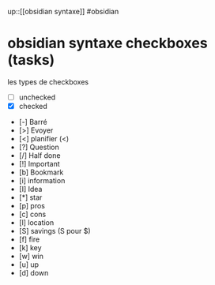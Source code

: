 up::[[obsidian syntaxe]]
#obsidian 
# obsidian syntaxe checkboxes (tasks)
les types de checkboxes

 - [ ] unchecked
 - [x] checked
 - [-] Barré
 - [>] Evoyer
 - [<] planifier (<)
 - [?] Question
 - [/] Half done
 - [!] Important
 - [b] Bookmark
 - [i] information
 - [I] Idea
 - [*] star
 - [p] pros
 - [c] cons
 - [l] location
 - [S] savings (S pour $)
 - [f] fire
 - [k] key
 - [w] win
 - [u] up
 - [d] down

